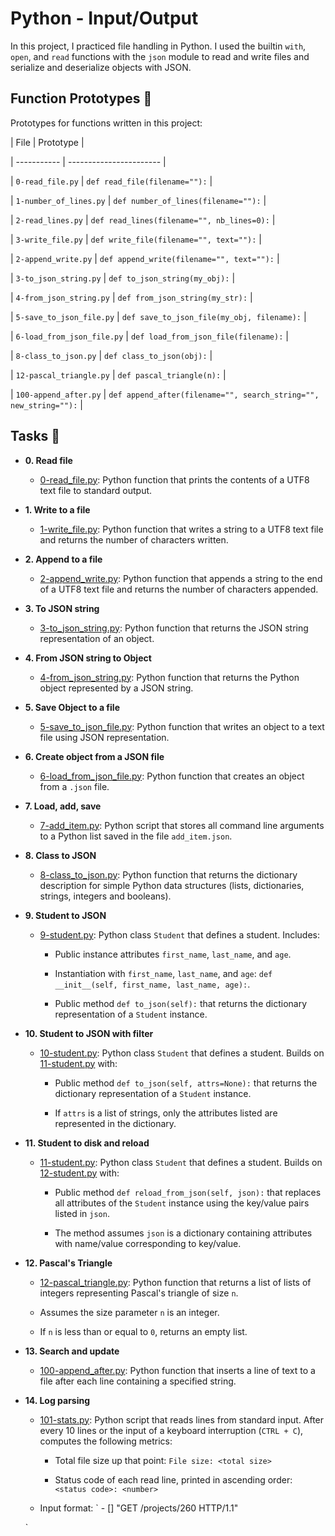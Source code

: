 # Python - Input/Output



In this project, I practiced file handling in Python. I used the builtin `with`, `open`, and `read` functions with the `json` module to read and write files and serialize and deserialize objects with JSON.





## Function Prototypes :floppy_disk:



Prototypes for functions written in this project:



| File        | Prototype               |

| ----------- | ----------------------- |

| `0-read_file.py` | `def read_file(filename=""):` |

| `1-number_of_lines.py` | `def number_of_lines(filename=""):` |

| `2-read_lines.py` | `def read_lines(filename="", nb_lines=0):` |

| `3-write_file.py` | `def write_file(filename="", text=""):` |

| `2-append_write.py` | `def append_write(filename="", text=""):` |

| `3-to_json_string.py` | `def to_json_string(my_obj):` |

| `4-from_json_string.py` | `def from_json_string(my_str):` |

| `5-save_to_json_file.py` | `def save_to_json_file(my_obj, filename):` |

| `6-load_from_json_file.py` | `def load_from_json_file(filename):` |

| `8-class_to_json.py` | `def class_to_json(obj):` |

| `12-pascal_triangle.py` | `def pascal_triangle(n):` |

| `100-append_after.py` | `def append_after(filename="", search_string="", new_string=""):` |



## Tasks :page_with_curl:



* **0. Read file**

  * [0-read_file.py](./0-read_file.py): Python function that prints the contents of a UTF8 text file to standard output.



* **1. Write to a file**

  * [1-write_file.py](./1-write_file.py): Python function that writes a string to a UTF8 text file and returns the number of characters written.



* **2. Append to a file**

  * [2-append_write.py](./2-append_write.py): Python function that appends a string to the end of a UTF8 text file and returns the number of characters appended.



* **3. To JSON string**

  * [3-to_json_string.py](./3-to_json_string.py): Python function that returns the JSON string representation of an object.



* **4. From JSON string to Object**

  * [4-from_json_string.py](./4-from_json_string.py): Python function that returns the Python object represented by a JSON string.



* **5. Save Object to a file**

  * [5-save_to_json_file.py](./5-save_to_json_file.py): Python function that writes an object to a text file using JSON representation.



* **6. Create object from a JSON file**

  * [6-load_from_json_file.py](./6-load_from_json_file.py): Python function that creates an object from a `.json` file.



* **7. Load, add, save**

  * [7-add_item.py](./7-add_item.py): Python script that stores all command line arguments to a Python list saved in the file `add_item.json`.



* **8. Class to JSON**

  * [8-class_to_json.py](./8-class_to_json.py): Python function that returns the dictionary description for simple Python data structures (lists, dictionaries, strings, integers and booleans).



* **9. Student to JSON**

  * [9-student.py](./9-student.py): Python class `Student` that defines a student. Includes:

    * Public instance attributes `first_name`, `last_name`, and `age`.

    * Instantiation with `first_name`, `last_name`, and `age`: `def __init__(self, first_name, last_name, age):`.

    * Public method `def to_json(self):` that returns the dictionary representation of a `Student` instance.



* **10. Student to JSON with filter**

  * [10-student.py](./10-student.py): Python class `Student` that defines a student. Builds on [11-student.py](./11-student.py) with:

    * Public method `def to_json(self, attrs=None):` that returns the dictionary representation of a `Student` instance.

    * If `attrs` is a list of strings, only the attributes listed are represented in the dictionary.



* **11. Student to disk and reload**

  * [11-student.py](./11-student.py): Python class `Student` that defines a student. Builds on [12-student.py](./12-student.py) with:

    * Public method `def reload_from_json(self, json):` that replaces all attributes of the `Student` instance using the key/value pairs listed in `json`.

    * The method assumes `json` is a dictionary containing attributes with name/value corresponding to key/value.



* **12. Pascal's Triangle**

  * [12-pascal_triangle.py](./12-pascal_triangle.py): Python function that returns a list of lists of integers representing Pascal's triangle of size `n`.

  * Assumes the size parameter `n` is an integer.

  * If `n` is less than or equal to `0`, returns an empty list.



* **13. Search and update**

  * [100-append_after.py](./100-append_after.py): Python function that inserts a line of text to a file after each line containing a specified string.



* **14. Log parsing**

  * [101-stats.py](./101-stats.py): Python script that reads lines from standard input. After every 10 lines or the input of a keyboard interruption (`CTRL + C`), computes the following metrics:

    * Total file size up that point: `File size: <total size>`

    * Status code of each read line, printed in ascending order:  `<status code>: <number>`

  * Input format: `<IP Address> - [<date>] "GET /projects/260 HTTP/1.1"

  <status code> <file size>`




